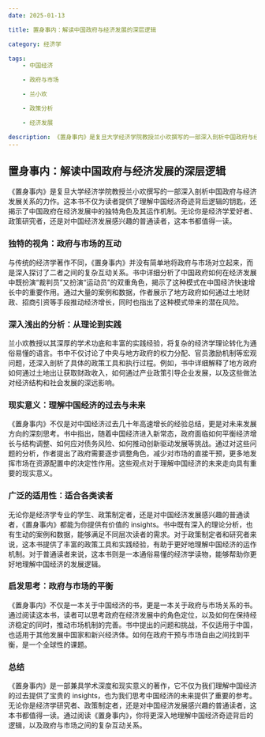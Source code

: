 ```yaml
---
date: 2025-01-13

title: 置身事内：解读中国政府与经济发展的深层逻辑

category: 经济学

tags:
    - 中国经济

    - 政府与市场

    - 兰小欢

    - 政策分析

    - 经济发展

description: 《置身事内》是复旦大学经济学院教授兰小欢撰写的一部深入剖析中国政府与经济发展关系的力作。这本书不仅为读者提供了理解中国经济奇迹背后逻辑的钥匙，还揭示了中国政府在经济发展中的独特角色及其运作机制。无论你是经济学爱好者、政策研究者，还是对中国经济发展感兴趣的普通读者，这本书都值得一读。
---
```


## 置身事内：解读中国政府与经济发展的深层逻辑

《置身事内》是复旦大学经济学院教授兰小欢撰写的一部深入剖析中国政府与经济发展关系的力作。这本书不仅为读者提供了理解中国经济奇迹背后逻辑的钥匙，还揭示了中国政府在经济发展中的独特角色及其运作机制。无论你是经济学爱好者、政策研究者，还是对中国经济发展感兴趣的普通读者，这本书都值得一读。

### 独特的视角：政府与市场的互动

与传统的经济学著作不同，《置身事内》并没有简单地将政府与市场对立起来，而是深入探讨了二者之间的复杂互动关系。书中详细分析了中国政府如何在经济发展中既扮演“裁判员”又扮演“运动员”的双重角色，揭示了这种模式在中国经济快速增长中的重要作用。通过大量的案例和数据，作者展示了地方政府如何通过土地财政、招商引资等手段推动经济增长，同时也指出了这种模式带来的潜在风险。

### 深入浅出的分析：从理论到实践

兰小欢教授以其深厚的学术功底和丰富的实践经验，将复杂的经济学理论转化为通俗易懂的语言。书中不仅讨论了中央与地方政府的权力分配、官员激励机制等宏观问题，还深入剖析了具体的政策工具和执行过程。例如，书中详细解释了地方政府如何通过土地出让获取财政收入，如何通过产业政策引导企业发展，以及这些做法对经济结构和社会发展的深远影响。

### 现实意义：理解中国经济的过去与未来

《置身事内》不仅是对中国经济过去几十年高速增长的经验总结，更是对未来发展方向的深刻思考。书中指出，随着中国经济进入新常态，政府面临如何平衡经济增长与结构调整、如何应对债务风险、如何推动创新驱动发展等挑战。通过对这些问题的分析，作者提出了政府需要逐步调整角色，减少对市场的直接干预，更多地发挥市场在资源配置中的决定性作用。这些观点对于理解中国经济的未来走向具有重要的现实意义。

### 广泛的适用性：适合各类读者

无论你是经济学专业的学生、政策制定者，还是对中国经济发展感兴趣的普通读者，《置身事内》都能为你提供有价值的 insights。书中既有深入的理论分析，也有生动的案例和数据，能够满足不同层次读者的需求。对于政策制定者和研究者来说，这本书提供了丰富的政策工具和实践经验，有助于更好地理解中国经济的运作机制。对于普通读者来说，这本书则是一本通俗易懂的经济学读物，能够帮助你更好地理解中国经济的发展逻辑。

### 启发思考：政府与市场的平衡

《置身事内》不仅是一本关于中国经济的书，更是一本关于政府与市场关系的书。通过阅读这本书，读者可以思考政府在经济发展中的角色定位，以及如何在保持经济稳定的同时，推动市场机制的完善。书中提出的问题和挑战，不仅适用于中国，也适用于其他发展中国家和新兴经济体。如何在政府干预与市场自由之间找到平衡，是一个全球性的课题。

### 总结

《置身事内》是一部兼具学术深度和现实意义的著作，它不仅为我们理解中国经济的过去提供了宝贵的 insights，也为我们思考中国经济的未来提供了重要的参考。无论你是经济学研究者、政策制定者，还是对中国经济发展感兴趣的普通读者，这本书都值得一读。通过阅读《置身事内》，你将更深入地理解中国经济奇迹背后的逻辑，以及政府与市场之间的复杂互动关系。
